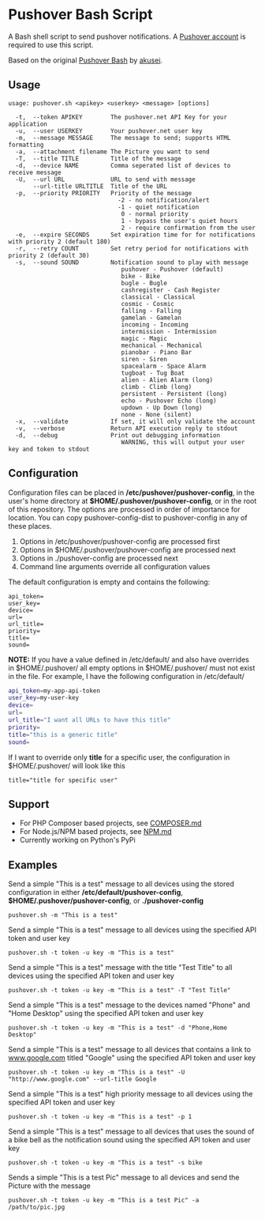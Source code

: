 # Pushover Bash Script
A Bash shell script to send pushover notifications. A [Pushover account](https://pushover.net/) is required to use this script.

Based on the original [Pushover Bash](https://github.com/akusei/pushover-bash) by [akusei](https://github.com/akusei).

## Usage

```
usage: pushover.sh <apikey> <userkey> <message> [options]

  -t,  --token APIKEY        The pushover.net API Key for your application
  -u,  --user USERKEY        Your pushover.net user key
  -m,  --message MESSAGE     The message to send; supports HTML formatting
  -a,  --attachment filename The Picture you want to send
  -T,  --title TITLE         Title of the message
  -d,  --device NAME         Comma seperated list of devices to receive message
  -U,  --url URL             URL to send with message
       --url-title URLTITLE  Title of the URL
  -p,  --priority PRIORITY   Priority of the message
                               -2 - no notification/alert
                               -1 - quiet notification
                                0 - normal priority
                                1 - bypass the user's quiet hours
                                2 - require confirmation from the user
  -e,  --expire SECONDS      Set expiration time for for notifications with priority 2 (default 180)
  -r,  --retry COUNT         Set retry period for notifications with priority 2 (default 30)
  -s,  --sound SOUND         Notification sound to play with message
                                pushover - Pushover (default)
                                bike - Bike
                                bugle - Bugle
                                cashregister - Cash Register
                                classical - Classical
                                cosmic - Cosmic
                                falling - Falling
                                gamelan - Gamelan
                                incoming - Incoming
                                intermission - Intermission
                                magic - Magic
                                mechanical - Mechanical
                                pianobar - Piano Bar
                                siren - Siren
                                spacealarm - Space Alarm
                                tugboat - Tug Boat
                                alien - Alien Alarm (long)
                                climb - Climb (long)
                                persistent - Persistent (long)
                                echo - Pushover Echo (long)
                                updown - Up Down (long)
                                none - None (silent)
  -x,  --validate            If set, it will only validate the account
  -v,  --verbose             Return API execution reply to stdout
  -d,  --debug               Print out debugging information
                                WARNING, this will output your user key and token to stdout
```

## Configuration
Configuration files can be placed in **/etc/pushover/pushover-config**, in the user's home directory at **$HOME/.pushover/pushover-config**, or in the root of this repository. The options are processed in order of importance for location. You can copy pushover-config-dist to pushover-config in any of these places.

1) Options in /etc/pushover/pushover-config are processed first
2) Options in $HOME/.pushover/pushover-config are processed next
3) Options in ./pushover-config are processed next
4) Command line arguments override all configuration values

The default configuration is empty and contains the following:

```
api_token=
user_key=
device=
url=
url_title=
priority=
title=
sound=
```

**NOTE:** If you have a value defined in /etc/default/ and also have overrides in $HOME/.pushover/ all empty options in $HOME/.pushover/ must not exist in the file. For example, I have the following configuration in /etc/default/

```bash
api_token=my-app-api-token
user_key=my-user-key
device=
url=
url_title="I want all URLs to have this title"
priority=
title="this is a generic title"
sound=
```

If I want to override only **title** for a specific user, the configuration in $HOME/.pushover/ will look like this

```
title="title for specific user"
```

## Support
- For PHP Composer based projects, see [COMPOSER.md](COMPOSER.md)
- For Node.js/NPM based projects, see [NPM.md](NPM.md)
- Currently working on Python's PyPi

## Examples
Send a simple "This is a test" message to all devices using the stored configuration in either **/etc/default/pushover-config**, **$HOME/.pushover/pushover-config**, or **./pushover-config**

```
pushover.sh -m "This is a test"
```

Send a simple "This is a test" message to all devices using the specified API token and user key

```
pushover.sh -t token -u key -m "This is a test"
```

Send a simple "This is a test" message with the title "Test Title" to all devices using the specified API token and user key

```
pushover.sh -t token -u key -m "This is a test" -T "Test Title"
```

Send a simple "This is a test" message to the devices named "Phone" and "Home Desktop" using the specified API token and user key

```
pushover.sh -t token -u key -m "This is a test" -d "Phone,Home Desktop"
```

Send a simple "This is a test" message to all devices that contains a link to www.google.com titled "Google" using the specified API token and user key

```
pushover.sh -t token -u key -m "This is a test" -U "http://www.google.com" --url-title Google
```

Send a simple "This is a test" high priority message to all devices using the specified API token and user key

```
pushover.sh -t token -u key -m "This is a test" -p 1
```

Send a simple "This is a test" message to all devices that uses the sound of a bike bell as the notification sound using the specified API token and user key

```
pushover.sh -t token -u key -m "This is a test" -s bike
```

Sends a simple "This is a test Pic" message to all devices and send the Picture with the message

```
pushover.sh -t token -u key -m "This is a test Pic" -a /path/to/pic.jpg
```
